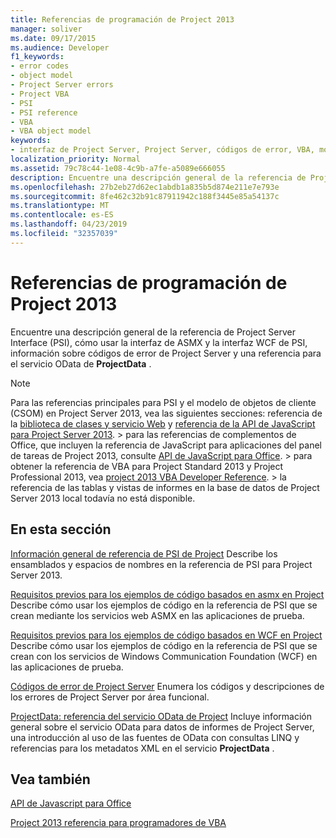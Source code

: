 ```yaml
---
title: Referencias de programación de Project 2013
manager: soliver
ms.date: 09/17/2015
ms.audience: Developer
f1_keywords:
- error codes
- object model
- Project Server errors
- Project VBA
- PSI
- PSI reference
- VBA
- VBA object model
keywords:
- interfaz de Project Server, Project Server, códigos de error, VBA, modelo de objetos de Project, Project 2013, plataforma, Visual Basic para aplicaciones, modelo de objetos de Project, modelo de objetos, Project VBA, Project Server, referencia de PSI, PSI
localization_priority: Normal
ms.assetid: 79c78c44-1e08-4c9b-a7fe-a5089e666055
description: Encuentre una descripción general de la referencia de Project Server Interface (PSI), cómo usar la interfaz de ASMX y la interfaz WCF de PSI, información sobre códigos de error de Project Server y una referencia para el servicio OData de ProjectData.
ms.openlocfilehash: 27b2eb27d62ec1abdb1a835b5d874e211e7e793e
ms.sourcegitcommit: 8fe462c32b91c87911942c188f3445e85a54137c
ms.translationtype: MT
ms.contentlocale: es-ES
ms.lasthandoff: 04/23/2019
ms.locfileid: "32357039"
---
```

# <a name="project-2013-programming-references"></a>Referencias de programación de Project 2013

Encuentre una descripción general de la referencia de Project Server Interface (PSI), cómo usar la interfaz de ASMX y la interfaz WCF de PSI, información sobre códigos de error de Project Server y una referencia para el servicio OData de **ProjectData** . 
  
> [!NOTE]
> Para las referencias principales para PSI y el modelo de objetos de cliente (CSOM) en Project Server 2013, vea las siguientes secciones: referencia de la [biblioteca de clases y servicio Web](https://msdn.microsoft.com/library/ef1830e0-3c9a-4f98-aa0a-5556c298e7d1%28Office.15%29.aspx) y [referencia de la API de JavaScript para Project Server 2013](javascript-library-and-rest-reference-for-project-server-2013.md). > para las referencias de complementos de Office, que incluyen la referencia de JavaScript para aplicaciones del panel de tareas de Project 2013, consulte [API de JavaScript para Office](https://msdn.microsoft.com/library/fp142185.aspx). > para obtener la referencia de VBA para Project Standard 2013 y Project Professional 2013, vea [project 2013 VBA Developer Reference](https://msdn.microsoft.com/library/jj235035.aspx). > la referencia de las tablas y vistas de informes en la base de datos de Project Server 2013 local todavía no está disponible. 
  
## <a name="in-this-section"></a>En esta sección

[Información general de referencia de PSI de Project](project-psi-reference-overview.md) Describe los ensamblados y espacios de nombres en la referencia de PSI para Project Server 2013. 
  
[Requisitos previos para los ejemplos de código basados en asmx en Project](prerequisites-for-asmx-based-code-samples-in-project.md) Describe cómo usar los ejemplos de código en la referencia de PSI que se crean mediante los servicios web ASMX en las aplicaciones de prueba. 
  
[Requisitos previos para los ejemplos de código basados en WCF en Project](prerequisites-for-wcf-based-code-samples-in-project.md) Describe cómo usar los ejemplos de código en la referencia de PSI que se crean con los servicios de Windows Communication Foundation (WCF) en las aplicaciones de prueba. 
  
[Códigos de error de Project Server](project-server-error-codes.md) Enumera los códigos y descripciones de los errores de Project Server por área funcional. 
  
[ProjectData: referencia del servicio OData de Project](https://msdn.microsoft.com/library/office/jj163015.aspx) Incluye información general sobre el servicio OData para datos de informes de Project Server, una introducción al uso de las fuentes de OData con consultas LINQ y referencias para los metadatos XML en el servicio **ProjectData** . 
  
## <a name="see-also"></a>Vea también



[API de Javascript para Office](https://msdn.microsoft.com/library/fp142185.aspx)
  
[Project 2013 referencia para programadores de VBA](https://msdn.microsoft.com/library/jj235035.aspx)

